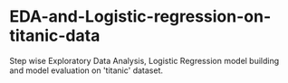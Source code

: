 # EDA-and-Logistic-regression-on-titanic-data
Step wise Exploratory Data Analysis, Logistic Regression model building and model evaluation on 'titanic' dataset.
